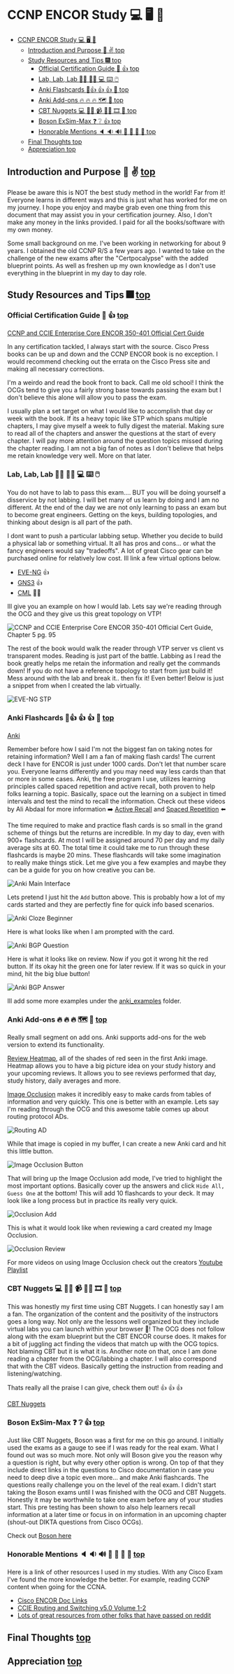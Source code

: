 # CCNP ENCOR Study :computer: :desktop_computer: :floppy_disk:

- [CCNP ENCOR Study :computer: :desktop_computer: :floppy_disk:](#ccnp-encor-study-computer-desktop_computer-floppy_disk)
  - [Introduction and Purpose :wave: :v: top](#introduction-and-purpose-wave-v-top)
  - [Study Resources and Tips :fireworks: top](#study-resources-and-tips-fireworks-top)
    - [Official Certification Guide :blue_book: :thumbsup: top](#official-certification-guide-blue_book-thumbsup-top)
    - [Lab, Lab, Lab :man_technologist: :woman_technologist: :computer: :keyboard: :computer_mouse:](#lab-lab-lab-man_technologist-woman_technologist-computer-keyboard-computer_mouse)
    - [Anki Flashcards :sparkler::thumbsup: :thumbsup: :thumbsup: :sparkler: top](#anki-flashcards-sparklerthumbsup-thumbsup-thumbsup-sparkler-top)
    - [Anki Add-ons :fire: :fire: :fire: :world_map: :brain: top](#anki-add-ons-fire-fire-fire-world_map-brain-top)
    - [CBT Nuggets :computer: :man_teacher: :video_camera: :woman_teacher: :film_strip: :abacus: top](#cbt-nuggets-computer-man_teacher-video_camera-woman_teacher-film_strip-abacus-top)
    - [Boson ExSim-Max :question: :grey_question: :thumbsup: top](#boson-exsim-max-question-grey_question-thumbsup-top)
    - [Honorable Mentions :speaker: :sound: :loud_sound: :loudspeaker: :mega: :postal_horn: :bell: top](#honorable-mentions-speaker-sound-loud_sound-loudspeaker-mega-postal_horn-bell-top)
  - [Final Thoughts top](#final-thoughts-top)
  - [Appreciation top](#appreciation-top)

## Introduction and Purpose :wave: :v: [top](#ccnp-encor-study-computer-desktop_computer-floppy_disk)

Please be aware this is NOT the best study method in the world! Far from it! Everyone learns in different ways and this is just what has worked for me on my journey. I hope you enjoy and maybe grab even one thing from this document that may assist you in your certification journey. Also, I don't make any money in the links provided. I paid for all the books/software with my own money.

Some small background on me. I've been working in networking for about 9 years. I obtained the old CCNP R/S a few years ago. I wanted to take on the challenge of the new exams after the "Certpocalypse" with the added blueprint points. As well as freshen up my own knowledge as I don't use everything in the blueprint in my day to day role.

## Study Resources and Tips :fireworks: [top](#ccnp-encor-study-computer-desktop_computer-floppy_disk)

### Official Certification Guide :blue_book: :thumbsup: [top](#ccnp-encor-study-computer-desktop_computer-floppy_disk)

[CCNP and CCIE Enterprise Core ENCOR 350-401 Official Cert Guide](https://www.ciscopress.com/store/ccnp-and-ccie-enterprise-core-encor-350-401-official-9781587145230)

In any certification tackled, I always start with the source. Cisco Press books can be up and down and the CCNP ENCOR book is no exception. I would recommend checking out the errata on the Cisco Press site and making all necessary corrections.

I'm a weirdo and read the book front to back. Call me old school! I think the OCGs tend to give you a fairly strong base towards passing the exam but I don't believe this alone will allow you to pass the exam.

I usually plan a set target on what I would like to accomplish that day or week with the book. If its a heavy topic like STP which spans multiple chapters, I may give myself a week to fully digest the material. Making sure to read all of the chapters and answer the questions at the start of every chapter. I will pay more attention around the question topics missed during the chapter reading. I am not a big fan of notes as I don't believe that helps me retain knowledge very well. More on that later.

### Lab, Lab, Lab :man_technologist: :woman_technologist: :computer: :keyboard: :computer_mouse:

You do not have to lab to pass this exam.... BUT you will be doing yourself a disservice by not labbing. I will bet many of us learn by doing and I am no different. At the end of the day we are not only learning to pass an exam but to become great engineers. Getting on the keys, building topologies, and thinking about design is all part of the path.

I dont want to push a particular labbing setup. Whether you decide to build a physical lab or something virtual. It all has pros and cons... or what the fancy engineers would say "tradeoffs". A lot of great Cisco gear can be purchased online for relatively low cost. Ill link a few virtual options below.

- [EVE-NG](https://www.eve-ng.net/) :thumbsup:
- [GNS3](https://www.gns3.com/) :thumbsup:
- [CML](https://learningnetworkstore.cisco.com/cisco-modeling-labs-personal/cisco-cml-personal) :man_shrugging:

Ill give you an example on how I would lab. Lets say we're reading through the OCG and they give us this great topology on VTP!

![CCNP and CCIE Enterprise Core ENCOR 350-401 Official Cert Guide, Chapter 5 pg. 95](/images/cisco_vtp.PNG)

The rest of the book would walk the reader through VTP server vs client vs transparent modes. Reading is just part of the battle. Labbing as I read the book greatly helps me retain the information and really get the commands down! If you do not have a reference topology to start from just build it! Mess around with the lab and break it.. then fix it! Even better! Below is just a snippet from when I created the lab virtually.

![EVE-NG STP](/images/eve_vtp.PNG)

### Anki Flashcards :sparkler::thumbsup: :thumbsup: :thumbsup: :sparkler: [top](#ccnp-encor-study-computer-desktop_computer-floppy_disk)

[Anki](https://apps.ankiweb.net/)

Remember before how I said I'm not the biggest fan on taking notes for retaining information? Well I am a fan of making flash cards! The current deck I have for ENCOR is just under 1000 cards. Don't let that number scare you. Everyone learns differently and you may need way less cards than that or more in some cases. Anki, the free program I use, utilizes learning principles called spaced repetition and active recall, both proven to help folks learning a topic. Basically, space out the learning on a subject in timed intervals and test the mind to recall the information. Check out these videos by Ali Abdaal for more information :arrow_right: [Active Recall](https://www.youtube.com/watch?v=ukLnPbIffxE&t=878s&ab_channel=AliAbdaal) and [Spaced Repetition](https://www.youtube.com/watch?v=Z-zNHHpXoMM&list=PL7BImOT2srcEPwr4hSVrqvWYh1SV7LBEx&index=6&ab_channel=AliAbdaal) :arrow_left:

The time required to make and practice flash cards is so small in the grand scheme of things but the returns are incredible. In my day to day, even with 900+ flashcards. At most I will be assigned around 70 per day and my daily average sits at 60. The total time it could take me to run through these flashcards is maybe 20 mins. These flashcards will take some imagination to really make things stick. Let me give you a few examples and maybe they can be a guide for you on how creative you can be.

![Anki Main Interface](/images/anki_display.PNG)

Lets pretend I just hit the `Add` button above. This is probably how a lot of my cards started and they are perfectly fine for quick info based scenarios. 

![Anki Cloze Beginner](/images/anki_bgp_cloze.PNG)

Here is what looks like when I am prompted with the card.

![Anki BGP Question](/images/anki_bgp_question.PNG)

Here is what it looks like on review. Now if you got it wrong hit the red button. If its okay hit the green one for later review. If it was so quick in your mind, hit the big blue button!

![Anki BGP Answer](/images/anki_bgp_answer.PNG)

Ill add some more examples under the [anki_examples](/anki_examples) folder.

### Anki Add-ons :fire: :fire: :fire: :world_map: :brain: [top](#ccnp-encor-study-computer-desktop_computer-floppy_disk)

Really small segment on add ons. Anki supports add-ons for the web version to extend its functionality.

[Review Heatmap](https://ankiweb.net/shared/info/1771074083), all of the shades of red seen in the first Anki image. Heatmap allows you to have a big picture idea on your study history and your upcoming reviews. It allows you to see reviews performed that day, study history, daily averages and more.

[Image Occlusion](https://ankiweb.net/shared/info/1374772155) makes it incredibly easy to make cards from tables of information and very quickly. This one is better with an example. Lets say I'm reading through the OCG and this awesome table comes up about routing protocol ADs.

![Routing AD](/images/routing.PNG)

While that image is copied in my buffer, I can create a new Anki card and hit this little button.

![Image Occlusion Button](/images/occlusion_button.PNG)

That will bring up the Image Occlusion add mode, I've tried to highlight the most important options. Basically cover up the answers and click `Hide All, Guess One` at the bottom! This will add 10 flashcards to your deck. It may look like a long process but in practice its really very quick.

![Occlusion Add](/images/occlusion_add.PNG)

This is what it would look like when reviewing a card created my Image Occlusion.

![Occlusion Review](/images/occlusion_review.PNG)

For more videos on using Image Occlusion check out the creators [Youtube Playlist](https://www.youtube.com/playlist?list=PL3MozITKTz5YFHDGB19ypxcYfJ1ITk_6o)
### CBT Nuggets :computer: :man_teacher: :video_camera: :woman_teacher: :film_strip: :abacus: [top](#ccnp-encor-study-computer-desktop_computer-floppy_disk)

This was honestly my first time using CBT Nuggets. I can honestly say I am a fan. The organization of the content and the positivity of the instructors goes a long way. Not only are the lessons well organized but they include virtual labs you can launch within your browser :exploding_head:! The OCG does not follow along with the exam blueprint but the CBT ENCOR course does. It makes for a bit of juggling act finding the videos that match up with the OCG topics. Not blaming CBT but it is what it is. Another note on that, once I am done reading a chapter from the OCG/labbing a chapter. I will also correspond that with the CBT videos. Basically getting the instruction from reading and listening/watching.

Thats really all the praise I can give, check them out! :thumbsup: :thumbsup: :thumbsup:

[CBT Nuggets](https://www.cbtnuggets.com)

### Boson ExSim-Max :question: :grey_question: :thumbsup: [top](#ccnp-encor-study-computer-desktop_computer-floppy_disk)

Just like CBT Nuggets, Boson was a first for me on this go around. I initially used the exams as a gauge to see if I was ready for the real exam. What I found out was so much more. Not only will Boson give you the reason why a question is right, but why every other option is wrong. On top of that they include direct links in the questions to Cisco documentation in case you need to deep dive a topic even more... and make Anki flashcards. The questions really challenge you on the level of the real exam. I didn't start taking the Boson exams until I was finished with the OCG and CBT Nuggets. Honestly it may be worthwhile to take one exam before any of your studies start. This pre testing has been shown to also help learners recall information at a later time or focus in on information in an upcoming chapter (shout-out DIKTA questions from Cisco OCGs).

Check out [Boson here](https://www.boson.com/)
### Honorable Mentions :speaker: :sound: :loud_sound: :loudspeaker: :mega: :postal_horn: :bell: [top](#ccnp-encor-study-computer-desktop_computer-floppy_disk)

Here is a link of other resources I used in my studies. With any Cisco Exam I've found the more knowledge the better. For example, reading CCNP content when going for the CCNA.

- [Cisco ENCOR Doc Links](https://learningnetwork.cisco.com/s/article/encor-study-materials)
- [CCIE Routing and Switching v5.0 Volume 1-2](https://www.ciscopress.com/store/ccie-routing-and-switching-v5.0-official-cert-guide-9781587144929)
- [Lots of great resources from other folks that have passed on reddit](https://www.reddit.com/r/ccnp/)

## Final Thoughts [top](#ccnp-encor-study-computer-desktop_computer-floppy_disk)

## Appreciation [top](#ccnp-encor-study-computer-desktop_computer-floppy_disk)

